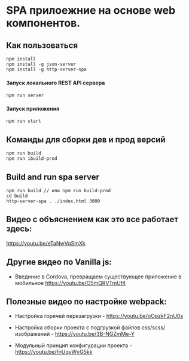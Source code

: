 # SPA прилоежние на основе web компонентов. 

## Как пользоваться

    npm install
    npm install -g json-server
    npm install -g http-server-spa

#### Запуск локального REST API сервера

    npm run server

#### Запуск приложения

    npm run start


## Команды для сборки дев и прод версий

    npm run build
    npm run ibuild-prod

## Build and run spa server
    
    npm run build // или npm run build-prod
    cd build
    http-server-spa . ./index.html 3000

## Видео с объяснением как это все работает здесь:

https://youtu.be/eTaNwVqSmXk


## Другие видео по Vanilla js:

- Введиние в Cordova, превращаем существующее приложение в мобильное https://youtu.be/O5mQRVTmUf4

## Полезные видео по настройке webpack:

- Настройка горячей перезагрузки - https://youtu.be/oOpzkF2nU0s

- Настройка сборки проекта с подгрузкой файлов css/scss/изображений - https://youtu.be/3B-NGZmMe-Y

- Модульный принцип конфигурации проекта - https://youtu.be/fnUqyWyG5kk

